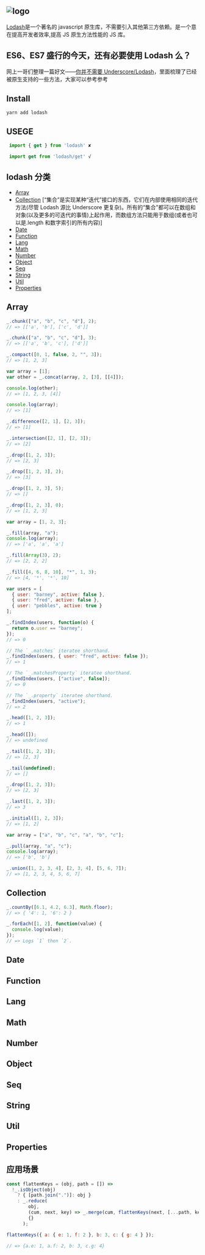 ## ![logo](./lodash.svg)

[Lodash](https://lodash.com/docs/4.17.11)是一个著名的 javascript 原生库，不需要引入其他第三方依赖。是一个意在提高开发者效率,提高 JS 原生方法性能的 JS 库。

## ES6、ES7 盛行的今天，还有必要使用 Lodash 么？

网上一哥们整理一篇好文——[你并不需要 Underscore/Lodash](https://segmentfault.com/a/1190000004460234)，里面梳理了已经被原生支持的一些方法，大家可以参考参考

## Install

```
yarn add lodash
```

## USEGE

```js
 import { get } from 'lodash' ✘

 import get from 'lodash/get' √
```

## lodash 分类

- [Array](#array)
- [Collection](#collection) [“集合”是实现某种“迭代”接口的东西，它们在内部使用相同的迭代方法(尽管 Lodash 源比 Underscore 更复杂)。所有的“集合”都可以在数组和对象(以及更多的可迭代的事情)上起作用，而数组方法只能用于数组(或者也可以是.length 和数字索引的所有内容)]
- [Date](#date)
- [Function](#function)
- [Lang](#lang)
- [Math](#math)
- [Number](#number)
- [Object](#object)
- [Seq](#seq)
- [String](#string)
- [Util](#arUtilray)
- [Properties](#properties)

## Array

```js
_.chunk(["a", "b", "c", "d"], 2);
// => [['a', 'b'], ['c', 'd']]

_.chunk(["a", "b", "c", "d"], 3);
// => [['a', 'b', 'c'], ['d']]
```

```js
_.compact([0, 1, false, 2, "", 3]);
// => [1, 2, 3]
```

```js
var array = [1];
var other = _.concat(array, 2, [3], [[4]]);

console.log(other);
// => [1, 2, 3, [4]]

console.log(array);
// => [1]
```

```js
_.difference([2, 1], [2, 3]);
// => [1]
```

```js
_.intersection([2, 1], [2, 3]);
// => [2]
```

```js
_.drop([1, 2, 3]);
// => [2, 3]

_.drop([1, 2, 3], 2);
// => [3]

_.drop([1, 2, 3], 5);
// => []

_.drop([1, 2, 3], 0);
// => [1, 2, 3]
```

```js
var array = [1, 2, 3];

_.fill(array, "a");
console.log(array);
// => ['a', 'a', 'a']

_.fill(Array(3), 2);
// => [2, 2, 2]

_.fill([4, 6, 8, 10], "*", 1, 3);
// => [4, '*', '*', 10]
```

```js
var users = [
  { user: "barney", active: false },
  { user: "fred", active: false },
  { user: "pebbles", active: true }
];

_.findIndex(users, function(o) {
  return o.user == "barney";
});
// => 0

// The `_.matches` iteratee shorthand.
_.findIndex(users, { user: "fred", active: false });
// => 1

// The `_.matchesProperty` iteratee shorthand.
_.findIndex(users, ["active", false]);
// => 0

// The `_.property` iteratee shorthand.
_.findIndex(users, "active");
// => 2
```

```js
_.head([1, 2, 3]);
// => 1

_.head([]);
// => undefined
```

```js
_.tail([1, 2, 3]);
// => [2, 3]

_.tail(undefined);
// => []
```

```js
_.drop([1, 2, 3]);
// => [2, 3]
```

```js
_.last([1, 2, 3]);
// => 3
```

```js
_.initial([1, 2, 3]);
// => [1, 2]
```

```js
var array = ["a", "b", "c", "a", "b", "c"];

_.pull(array, "a", "c");
console.log(array);
// => ['b', 'b']
```

```js
_.union([1, 2, 3, 4], [2, 3, 4], [5, 6, 7]);
// => [1, 2, 3, 4, 5, 6, 7]
```

## Collection

```js
_.countBy([6.1, 4.2, 6.3], Math.floor);
// => { '4': 1, '6': 2 }
```

```js
_.forEach([1, 2], function(value) {
  console.log(value);
});
// => Logs `1` then `2`.
```

## Date

## Function

## Lang

## Math

## Number

## Object

## Seq

## String

## Util

## Properties

## 应用场景

```js
const flattenKeys = (obj, path = []) =>
  !_.isObject(obj)
    ? { [path.join(".")]: obj }
    : _.reduce(
        obj,
        (cum, next, key) => _.merge(cum, flattenKeys(next, [...path, key])),
        {}
      );

flattenKeys({ a: { e: 1, f: 2 }, b: 3, c: { g: 4 } });

// => {a.e: 1, a.f: 2, b: 3, c.g: 4}
```
